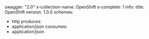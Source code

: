 swagger: "2.0"
x-collection-name: OpenShift
x-complete: 1
info:
  title: OpenShift
  version: 1.0.0
schemes:
- http
produces:
- application/json
consumes:
- application/json